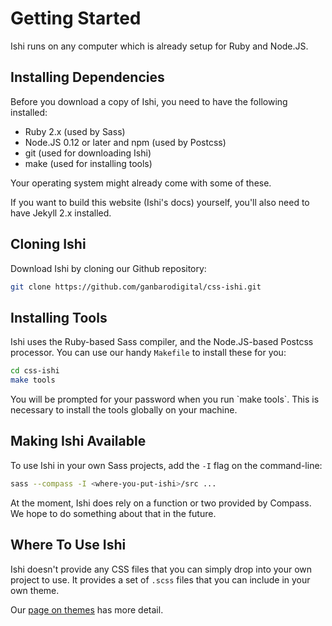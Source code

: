 # Getting Started

Ishi runs on any computer which is already setup for Ruby and Node.JS.

## Installing Dependencies

Before you download a copy of Ishi, you need to have the following installed:

* Ruby 2.x (used by Sass)
* Node.JS 0.12 or later and npm (used by Postcss)
* git (used for downloading Ishi)
* make (used for installing tools)

Your operating system might already come with some of these.

If you want to build this website (Ishi's docs) yourself, you'll also need to have Jekyll 2.x installed.

## Cloning Ishi

Download Ishi by cloning our Github repository:

```bash
git clone https://github.com/ganbarodigital/css-ishi.git
```

## Installing Tools

Ishi uses the Ruby-based Sass compiler, and the Node.JS-based Postcss processor. You can use our handy `Makefile` to install these for you:

```bash
cd css-ishi
make tools
```

<div class="callout attention" markdown="1">
You will be prompted for your password when you run `make tools`. This is necessary to install the tools globally on your machine.
</div>

## Making Ishi Available

To use Ishi in your own Sass projects, add the `-I` flag on the command-line:

```bash
sass --compass -I <where-you-put-ishi>/src ...
```

At the moment, Ishi does rely on a function or two provided by Compass. We hope to do something about that in the future.

## Where To Use Ishi

Ishi doesn't provide any CSS files that you can simply drop into your own project to use. It provides a set of `.scss` files that you can include in your own theme.

Our [page on themes](themes/) has more detail.

